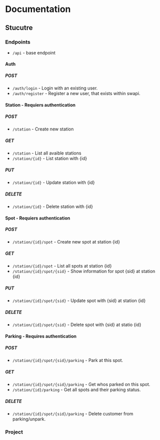# Documentation

## Stucutre

### Endpoints
  - `/api` - base endpoint
#### Auth
##### POST
  -  `/auth/login` - Login with an existing user.
  -  `/auth/register` - Register a new user, that exists within swapi.
#### Station - Requiers authentication
##### POST
  - `/station` - Create new station
##### GET
  - `/station` - List all avaible stations
  - `/station/{id}` - List station with {id}
##### PUT
  - `/station/{id}` - Update station with {id}
##### DELETE
  - `/station/{id}` - Delete station with {id}
#### Spot - Requiers authentication
##### POST
  - `/station/{id}/spot` - Create new spot at station {id}
##### GET
  - `/station/{id}/spot` - List all spots at station {id}
  - `/station/{id}/spot/{sid}` - Show information for spot {sid} at station {id}
##### PUT
  - `/station/{id}/spot/{sid}` - Update spot with {sid} at station {id}
##### DELETE
  - `/station/{id}/spot/{sid}` - Delete spot with {sid} at statio {id}

#### Parking - Requires authentication
##### POST
  - `/station/{id}/spot/{sid}/parking` - Park at this spot.
##### GET
  - `/station/{id}/spot/{sid}/parking` - Get whos parked on this spot.
  - `/station/{id}/parking` - Get all spots and their parking status.
##### DELETE
  - `/station/{id}/spot/{sid}/parking` - Delete customer from parking/unpark.

### Project
